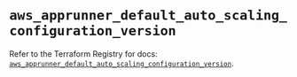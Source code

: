 # `aws_apprunner_default_auto_scaling_configuration_version`

Refer to the Terraform Registry for docs: [`aws_apprunner_default_auto_scaling_configuration_version`](https://registry.terraform.io/providers/hashicorp/aws/5.63.0/docs/resources/apprunner_default_auto_scaling_configuration_version).
